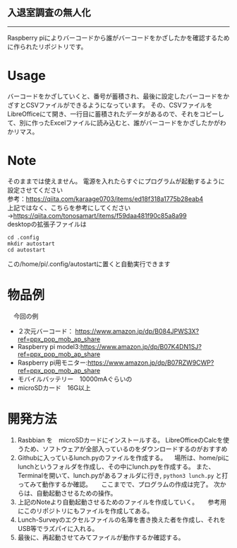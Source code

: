 ## 入退室調査の無人化
---------------------------------------------------------------
Raspberry piによりバーコードから誰がバーコードをかざしたかを確認するために作られたリポジトリです。

# Usage
 
 バーコードをかざしていくと、番号が蓄積され、最後に設定したバーコードをかざすとCSVファイルができるようになっています。
 その、CSVファイルをLibreOfficeにて開き、一行目に蓄積されたデータがあるので、それをコピーして、別に作ったExcelファイルに読み込むと、誰がバーコードをかざしたかがわかリマス。
# Note
 
 そのままでは使えません。
 電源を入れたらすぐにプログラムが起動するように設定させてください
 <br>参考：https://qiita.com/karaage0703/items/ed18f318a1775b28eab4
 <br>上記ではなく、こちらを参考にしてください→https://qiita.com/tonosamart/items/f59daa481f90c85a8a99
 <br>desktopの拡張子ファイルは
  ```
  cd .config
  mkdir autostart
  cd autostart
  ```
  この/home/pi/.config/autostartに置くと自動実行できます
  
# 物品例
　今回の例
  - ２次元バーコード： https://www.amazon.jp/dp/B084JPWS3X?ref=ppx_pop_mob_ap_share
  - Raspberry pi model3:https://www.amazon.jp/dp/B07K4DN1SJ?ref=ppx_pop_mob_ap_share
  - Raspberry pi用モニター:https://www.amazon.jp/dp/B07RZW9CWP?ref=ppx_pop_mob_ap_share
  - モバイルバッテリー　10000mAぐらいの
  - microSDカード　16G以上
  
# 開発方法　
  1. Rasbbian を　microSDカードにインストールする。
    LibreOfficeのCalcを使うため、ソフトウェアが全部入っているのをダウンロードするのがおすすめ
  2. Githubに入っているlunch.pyのファイルを作成する。
  　場所は、home/piにlunchというフォルダを作成し、その中にlunch.pyを作成する。
   また、Terminalを開いて、lunch.pyがあるフォルダに行き,
    ```
    python3 lunch.py
    ```
    と打ってみて動作するか確認。
 　 ここまでで、プログラムの作成は完了。
    次からは、自動起動させるための操作。
  3. 上記のNoteより自動起動させるためのファイルを作成していく。
  　 参考用にこのリポジトリにもファイルを作成してある。
  4. Lunch-Surveyのエクセルファイルの名簿を書き換えた者を作成し、それをUSB等でラズパイに入れる。
  5. 最後に、再起動させてみてファイルが動作するか確認する。
 
  　
  

 
